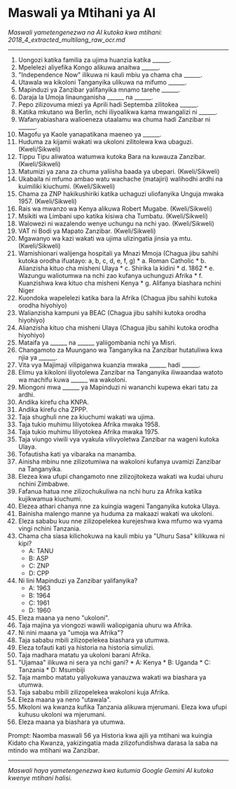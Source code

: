 # Maswali ya Mtihani ya AI
*Maswali yametengenezwa na AI kutoka kwa mtihani: 2018_4_extracted_multilang_raw_ocr.md*

---

1.  Uongozi katika familia za ujima huanzia katika ______.
2.  Mpelelezi aliyefika Kongo alikuwa anaitwa ______.
3.  "Independence Now" ilikuwa ni kauli mbiu ya chama cha ______.
4.  Utawala wa kikoloni Tanganyika ulikuwa na mifumo ______.
5.  Mapinduzi ya Zanzibar yalifanyika mnamo tarehe ______.
6.  Daraja la Umoja linaunganisha ______ na ______.
7.  Pepo zilizovuma miezi ya Aprili hadi Septemba zilitokea ______.
8.  Katika mkutano wa Berlin, nchi iliyoalikwa kama mwangalizi ni ______.
9.  Wafanyabiashara walioeneza utaalamu wa chuma hadi Zanzibar ni ______.
10. Magofu ya Kaole yanapatikana maeneo ya ______.
11. Huduma za kijamii wakati wa ukoloni zilitolewa kwa ubaguzi. (Kweli/Sikweli)
12. Tippu Tipu aliwatoa watumwa kutoka Bara na kuwauza Zanzibar. (Kweli/Sikweli)
13. Matumizi ya zana za chuma yaliisha baada ya ubepari. (Kweli/Sikweli)
14. Ukabaila ni mfumo ambao watu wachache (matajiri) walihodhi ardhi na kuimiliki kiuchumi. (Kweli/Sikweli)
15. Chama za ZNP hakikushiriki katika uchaguzi uliofanyika Unguja mwaka 1957. (Kweli/Sikweli)
16. Rais wa mwanzo wa Kenya alikuwa Robert Mugabe. (Kweli/Sikweli)
17. Msikiti wa Limbani upo katika kisiwa cha Tumbatu. (Kweli/Sikweli)
18. Walowezi ni wazalendo wenye uchungu na nchi yao. (Kweli/Sikweli)
19. VAT ni Bodi ya Mapato Zanzibar. (Kweli/Sikweli)
20. Mgawanyo wa kazi wakati wa ujima ulizingatia jinsia ya mtu. (Kweli/Sikweli)
21.  Wamishionari walijenga hospitali ya Mnazi Mmoja (Chagua jibu sahihi kutoka orodha ifuatayo: a, b, c, d, e, f, g)
    *   a. Roman Catholic
    *   b. Alianzisha kituo cha misheni Ulaya
    *   c. Shirika la kidini
    *   d. 1862
    *   e. Wazungu waliotumwa na nchi zao kufanya uchunguzi Afrika
    *   f. Kuanzishwa kwa kituo cha misheni Kenya
    *   g. Alifanya biashara nchini Niger
22. Kuondoka wapelelezi katika bara la Afrika (Chagua jibu sahihi kutoka orodha hiyohiyo)
23. Walianzisha kampuni ya BEAC (Chagua jibu sahihi kutoka orodha hiyohiyo)
24. Alianzisha kituo cha misheni Ulaya (Chagua jibu sahihi kutoka orodha hiyohiyo)
25. Mataifa ya ______ na ______ yaliigombania nchi ya Misri.
26. Changamoto za Muungano wa Tanganyika na Zanzibar hutatuliwa kwa njia ya ______.
27. Vita vya Majimaji vilipiganwa kuanzia mwaka ______ hadi ______.
28. Elimu ya kikoloni iliyotolewa Zanzibar na Tanganyika iliwaandaa watoto wa machifu kuwa ______ wa wakoloni.
29. Miongoni mwa ______ ya Mapinduzi ni wananchi kupewa ekari tatu za ardhi.
30. Andika kirefu cha KNPA.
31. Andika kirefu cha ZPPP.
32. Taja shughuli nne za kiuchumi wakati wa ujima.
33. Taja tukio muhimu liliyotokea Afrika mwaka 1958.
34. Taja tukio muhimu liliyotokea Afrika mwaka 1975.
35. Taja viungo viwili vya vyakula vilivyoletwa Zanzibar na wageni kutoka Ulaya.
36. Tofautisha kati ya vibaraka na manamba.
37. Ainisha mbinu nne zilizotumiwa na wakoloni kufanya uvamizi Zanzibar na Tanganyika.
38. Elezea kwa ufupi changamoto nne zilizojitokeza wakati wa kudai uhuru nchini Zimbabwe.
39. Fafanua hatua nne zilizochukuliwa na nchi huru za Afrika katika kujikwamua kiuchumi.
40. Elezea athari chanya nne za kuingia wageni Tanganyika kutoka Ulaya.
41. Bainisha malengo manne ya huduma za makaazi wakati wa ukoloni.
42. Eleza sababu kuu nne zilizopelekea kurejeshwa kwa mfumo wa vyama vingi nchini Tanzania.
43. Chama cha siasa kilichokuwa na kauli mbiu ya "Uhuru Sasa" kilikuwa ni kipi?
    *   A: TANU
    *   B: ASP
    *   C: ZNP
    *   D: CPP
44. Ni lini Mapinduzi ya Zanzibar yalifanyika?
    *   A: 1963
    *   B: 1964
    *   C: 1961
    *   D: 1960
45.  Eleza maana ya neno "ukoloni".
46. Taja majina ya viongozi wawili waliopigania uhuru wa Afrika.
47. Ni nini maana ya "umoja wa Afrika"?
48. Taja sababu mbili zilizopelekea biashara ya utumwa.
49. Eleza tofauti kati ya historia na historia simulizi.
50. Taja madhara matatu ya ukoloni barani Afrika.
51.  "Ujamaa" ilikuwa ni sera ya nchi gani?
    *   A: Kenya
    *   B: Uganda
    *   C: Tanzania
    *   D: Msumbiji
52. Taja mambo matatu yaliyokuwa yanauzwa wakati wa biashara ya utumwa.
53. Taja sababu mbili zilizopelekea wakoloni kuja Afrika.
54.  Eleza maana ya neno "utawala".
55.  Mkoloni wa kwanza kufika Tanzania alikuwa mjerumani. Eleza kwa ufupi kuhusu ukoloni wa mjerumani.
56.  Eleza maana ya biashara ya utumwa.

Prompt: Naomba maswali 56 ya Historia kwa ajili ya mtihani wa kuingia Kidato cha Kwanza, yakizingatia mada zilizofundishwa darasa la saba na mtindo wa mtihani wa Zanzibar.

---
*Maswali haya yametengenezwa kwa kutumia Google Gemini AI kutoka kwenye mtihani halisi.*
